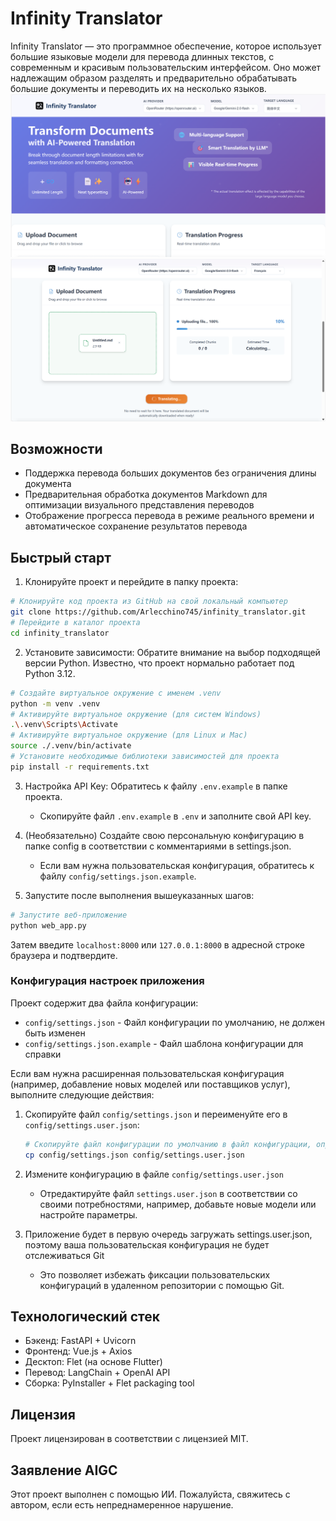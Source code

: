 # Infinity Translator

Infinity Translator — это программное обеспечение, которое использует большие языковые модели для перевода длинных текстов, с современным и красивым пользовательским интерфейсом. Оно может надлежащим образом разделять и предварительно обрабатывать большие документы и переводить их на несколько языков.
![image](https://github.com/Arlecchino745/infinity_translator/blob/main/img/screenshot2.png)
![image](https://github.com/Arlecchino745/infinity_translator/blob/main/img/screenshot.png)

## Возможности

- Поддержка перевода больших документов без ограничения длины документа
- Предварительная обработка документов Markdown для оптимизации визуального представления переводов
- Отображение прогресса перевода в режиме реального времени и автоматическое сохранение результатов перевода

## Быстрый старт

1. Клонируйте проект и перейдите в папку проекта:
```bash
# Клонируйте код проекта из GitHub на свой локальный компьютер
git clone https://github.com/Arlecchino745/infinity_translator.git
# Перейдите в каталог проекта
cd infinity_translator
```

2. Установите зависимости: Обратите внимание на выбор подходящей версии Python. Известно, что проект нормально работает под Python 3.12.
```bash
# Создайте виртуальное окружение с именем .venv
python -m venv .venv
# Активируйте виртуальное окружение (для систем Windows)
.\.venv\Scripts\Activate
# Активируйте виртуальное окружение (для Linux и Mac)
source ./.venv/bin/activate
# Установите необходимые библиотеки зависимостей для проекта
pip install -r requirements.txt
```

3. Настройка API Key: Обратитесь к файлу `.env.example` в папке проекта.
   - Скопируйте файл `.env.example` в `.env` и заполните свой API key.

4. (Необязательно) Создайте свою персональную конфигурацию в папке config в соответствии с комментариями в settings.json.
   - Если вам нужна пользовательская конфигурация, обратитесь к файлу `config/settings.json.example`.

5. Запустите после выполнения вышеуказанных шагов:
```bash
# Запустите веб-приложение
python web_app.py
```
Затем введите `localhost:8000` или `127.0.0.1:8000` в адресной строке браузера и подтвердите.

### Конфигурация настроек приложения

Проект содержит два файла конфигурации:
- `config/settings.json` - Файл конфигурации по умолчанию, не должен быть изменен
- `config/settings.json.example` - Файл шаблона конфигурации для справки

Если вам нужна расширенная пользовательская конфигурация (например, добавление новых моделей или поставщиков услуг), выполните следующие действия:

1. Скопируйте файл `config/settings.json` и переименуйте его в `config/settings.user.json`:
   ```bash
   # Скопируйте файл конфигурации по умолчанию в файл конфигурации, определяемый пользователем
   cp config/settings.json config/settings.user.json
   ```

2. Измените конфигурацию в файле `config/settings.user.json`
   - Отредактируйте файл `settings.user.json` в соответствии со своими потребностями, например, добавьте новые модели или настройте параметры.

3. Приложение будет в первую очередь загружать settings.user.json, поэтому ваша пользовательская конфигурация не будет отслеживаться Git
   - Это позволяет избежать фиксации пользовательских конфигураций в удаленном репозитории с помощью Git.

## Технологический стек

- Бэкенд: FastAPI + Uvicorn
- Фронтенд: Vue.js + Axios
- Десктоп: Flet (на основе Flutter)
- Перевод: LangChain + OpenAI API
- Сборка: PyInstaller + Flet packaging tool

## Лицензия

Проект лицензирован в соответствии с лицензией MIT.

## Заявление AIGC

Этот проект выполнен с помощью ИИ. Пожалуйста, свяжитесь с автором, если есть непреднамеренное нарушение.
